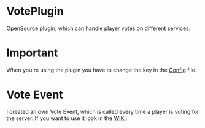 # VotePlugin
 OpenSource plugin, which can handle player votes on different services.
 
# Important
 When you're using the plugin you have to change the key in the [Config](https://github.com/Sigabiel/VotePlugin/blob/master/src/config.yml) file.
 
# Vote Event
 I created an own Vote Event, which is called every time a player is voting for the server. If you want to use
 it look in the [WIKI](https://github.com/Sigabiel/VotePlugin/wiki).
 
